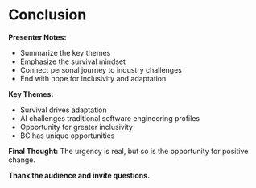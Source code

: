 # Conclusion

**Presenter Notes:**
- Summarize the key themes
- Emphasize the survival mindset
- Connect personal journey to industry challenges
- End with hope for inclusivity and adaptation

**Key Themes:**
- Survival drives adaptation
- AI challenges traditional software engineering profiles
- Opportunity for greater inclusivity
- BC has unique opportunities

**Final Thought:** The urgency is real, but so is the opportunity for positive change.

**Thank the audience and invite questions.** 